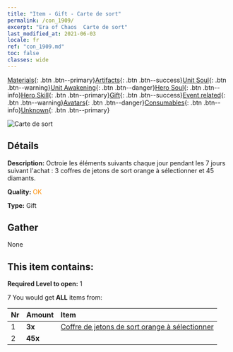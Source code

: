 ```yaml
---
title: "Item - Gift - Carte de sort"
permalink: /con_1909/
excerpt: "Era of Chaos  Carte de sort"
last_modified_at: 2021-06-03
locale: fr
ref: "con_1909.md"
toc: false
classes: wide
---
```

 [Materials](/ItemsFR/){: .btn .btn--primary}[Artifacts](/ItemsFR/Artifacts/){: .btn .btn--success}[Unit Soul](/ItemsFR/UnitSoul/){: .btn .btn--warning}[Unit Awakening](/ItemsFR/UnitAwakening/){: .btn .btn--danger}[Hero Soul](/ItemsFR/HeroSoul/){: .btn .btn--info}[Hero Skill](/ItemsFR/HeroSkill/){: .btn .btn--primary}[Gift](/ItemsFR/Gift/){: .btn .btn--success}[Event related](/ItemsFR/Events/){: .btn .btn--warning}[Avatars](/ItemsFR/Avatars/){: .btn .btn--danger}[Consumables](/ItemsFR/Consumables/){: .btn .btn--info}[Unknown](/ItemsFR/Unknown/){: .btn .btn--primary}

 ![Carte de sort](/images/t/i_907532.png)

## Détails
 **Description:** Octroie les éléments suivants chaque jour pendant les 7 jours suivant l'achat : 3 coffres de jetons de sort orange à sélectionner et 45 diamants.

 **Quality:** <span style="color: #FF8C00">OK</span>

 **Type:** Gift

## Gather

  None

## This item contains:

 **Required Level to open:** 1

 7 You would get **ALL** items  from:

  | Nr | Amount |     Item    |
  |:---|:-------|:------------|
  | 1 |  **3x** | [Coffre de jetons de sort orange à sélectionner](/ItemsFR/con_1914/) |  | 
  | 2 |  **45x** | <i class="fas fa-gem"/> |  | 
